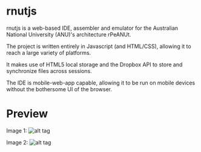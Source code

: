 # rnutjs
rnutjs is a web-based IDE, assembler and emulator for the Australian National University (ANU)'s architecture rPeANUt.

The project is written entirely in Javascript (and HTML/CSS), allowing it to reach a large variety of platforms.

It makes use of HTML5 local storage and the Dropbox API to store and synchronize files across sessions.

The IDE is mobile-web-app capable, allowing it to be run on mobile devices without the bothersome UI of the browser.

Preview
=======

Image 1:
![alt tag](https://raw.githubusercontent.com/***REMOVED***/rnutjs/master/preview0.png)

Image 2:
![alt tag](https://raw.githubusercontent.com/***REMOVED***/rnutjs/master/preview1.png)

